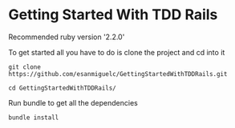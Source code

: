 # Getting Started With TDD Rails

Recommended ruby version '2.2.0'


To get started all you have to do is clone the project and cd into it

    git clone https://github.com/esanmiguelc/GettingStartedWithTDDRails.git

    cd GettingStartedWithTDDRails/

Run bundle to get all the dependencies

    bundle install
